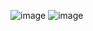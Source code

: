 ![image](https://github.com/naiss/randomQuoteMachine/assets/32767749/26e697fa-ba80-401e-9910-177ec959aed5)
![image](https://github.com/naiss/randomQuoteMachine/assets/32767749/c550ab19-fc3d-4ee3-b37d-a68f1e4911fb)



